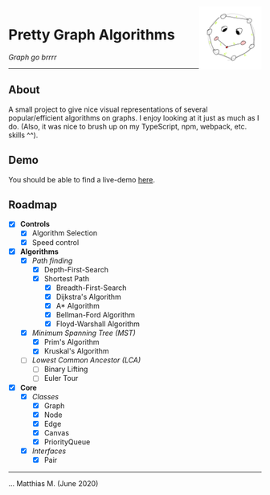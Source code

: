 <img align="right" src="media/graphs.png" width="125" height="125" />

# Pretty Graph Algorithms
_Graph go brrrr_

---

## About

A small project to give nice visual representations of several popular/efficient algorithms on graphs. I enjoy looking at it just as much as I do. (Also, it was nice to brush up on my TypeScript, npm, webpack, etc. skills ^^).

## Demo

You should be able to find a live-demo [here](https://mattmoony.github.io/pretty-graph-algorithms).

## Roadmap

* [x] **Controls**
  * [x] Algorithm Selection
  * [x] Speed control
* [x] **Algorithms**
  * [x] _Path finding_
    * [x] Depth-First-Search
    * [x] Shortest Path
      * [x] Breadth-First-Search
      * [x] Dijkstra's Algorithm
      * [x] A* Algorithm
      * [x] Bellman-Ford Algorithm
      * [x] Floyd-Warshall Algorithm
  * [x] _Minimum Spanning Tree (MST)_
    * [x] Prim's Algorithm
    * [x] Kruskal's Algorithm
  * [ ] _Lowest Common Ancestor (LCA)_
    * [ ] Binary Lifting
    * [ ] Euler Tour
* [x] **Core**
  * [x] _Classes_
    * [x] Graph
    * [x] Node
    * [x] Edge
    * [x] Canvas
    * [x] PriorityQueue
  * [x] _Interfaces_
    * [x] Pair

---

... Matthias M. (June 2020)
